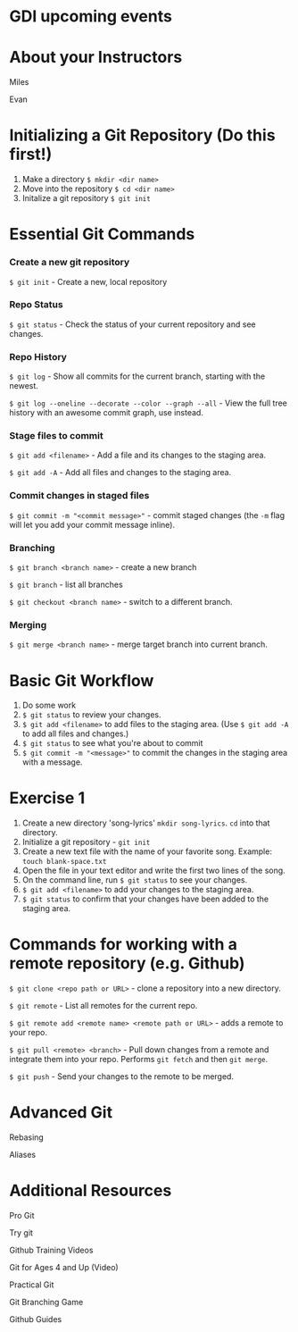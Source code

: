 # GDI upcoming events

# About your Instructors
Miles  

Evan

# Initializing a Git Repository (Do this first!)
1. Make a directory `$ mkdir <dir name>`
2. Move into the repository `$ cd <dir name>`
3. Initalize a git repository `$ git init`

# Essential Git Commands
### Create a new git repository
`$ git init` - Create a new, local repository

### Repo Status
`$ git status` - Check the status of your current repository and see changes.

### Repo History
`$ git log` - Show all commits for the current branch, starting with the newest.

`$ git log --oneline --decorate --color --graph --all` - View the full tree history with an awesome commit graph, use  instead.

### Stage files to commit
`$ git add <filename>` - Add a file and its changes to the staging area.

`$ git add -A` - Add all files and changes to the staging area.

### Commit changes in staged files
`$ git commit -m "<commit message>"` - commit staged changes (the `-m` flag will let you add your commit message inline).

### Branching
`$ git branch <branch name>` - create a new branch

`$ git branch` - list all branches

`$ git checkout <branch name>` - switch to a different branch.

### Merging

`$ git merge <branch name>` - merge target branch into  current branch.

# Basic Git Workflow
1. Do some work
2. `$ git status` to review your changes.
3. `$ git add <filename>` to add files to the staging area. (Use `$ git add -A` to add all files and changes.)
4. `$ git status` to see what you're about to commit
5. `$ git commit -m "<message>"` to commit the changes in the staging area with a message.

# Exercise 1

1. Create a new directory 'song-lyrics' `mkdir song-lyrics`. `cd` into that directory.  
2. Initialize a git repository - `git init`
3. Create a new text file with the name of your favorite song. Example: `touch blank-space.txt`
4. Open the file in your text editor and write the first two lines of the song.
5. On the command line, run `$ git status` to see your changes.
6. `$ git add <filename>` to add your changes to the staging area.
7. `$ git status` to confirm that your changes have been added to the staging area.

# Commands for working with a remote repository (e.g. Github)

`$ git clone <repo path or URL>` - clone a repository into a new directory.


`$ git remote` - List all remotes for the current repo.

`$ git remote add <remote name> <remote path or URL>` - adds a remote to your repo.

`$ git pull <remote> <branch>` - Pull down changes from a remote and integrate them into your repo. Performs `git fetch` and then `git merge`.

`$ git push` - Send your changes to the remote to be merged.

# Advanced Git
Rebasing

Aliases

# Additional Resources
Pro Git

Try git

Github Training Videos

Git for Ages 4 and Up (Video)

Practical Git

Git Branching Game

Github Guides
